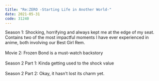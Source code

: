 ```yaml
---
title: "Re:ZERO -Starting Life in Another World-"
date: 2021-05-31
code: 31240
---
```

Season 1: Shocking, horrifying and always kept me at the edge of my seat.
<br>
Contains two of the most impactful moments I have ever experienced in anime, both involving our Best Girl Rem.
<br><br>
Movie 2: Frozen Bond is a must-watch backstory
<br><br>
Season 2 Part 1: Kinda getting used to the shock value
<br><br>
Season 2 Part 2: Okay, it hasn't lost its charm yet.